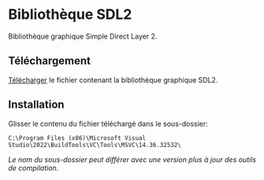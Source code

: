 # Bibliothèque SDL2

Bibliothèque graphique Simple Direct Layer 2.

## Téléchargement

[Télécharger](../Files/libSDL2.zip) le fichier contenant la bibliothèque graphique SDL2.

## Installation

Glisser le contenu du fichier téléchargé dans le sous-dossier:

```
C:\Program Files (x86)\Microsoft Visual Studio\2022\BuildTools\VC\Tools\MSVC\14.36.32532\
```

*Le nom du sous-dossier peut différer avec une version plus à jour des outils de compilation.*